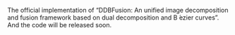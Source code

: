 The official implementation of “DDBFusion: An unified image decomposition and fusion framework based on dual decomposition and B ́ezier curves”. 
And the code will be released soon.
